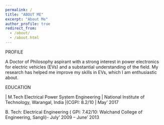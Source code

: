```yaml
---
permalink: /
title: "ABOUT ME" 
excerpt: "About Me"
author_profile: true
redirect_from: 
  - /about/
  - /about.html
---
```

PROFILE

A Doctor of Philosophy aspirant with a strong interest in power electronics for electric vehicles (EVs) and a substantial
understanding of the field. My research has helped me improve my skills in EVs, which I am enthusiastic about.

EDUCATION


| M.Tech Electrical Power System Engineering | National Institute of Technology, Warangal, India |(CGPI: 8.2/10 | May’ 2017

 B. Tech: Electrical Engineering ( GPI: 7.42/10: Walchand College of Engineering, Sangli)- July’ 2009 – June’ 2013

